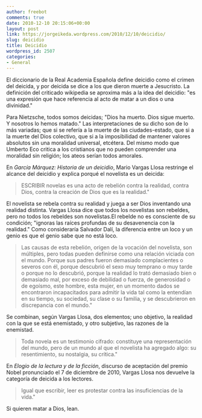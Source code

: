 ```yaml
---
author: freebot
comments: true
date: 2010-12-10 20:15:06+00:00
layout: post
link: https://jorgeikeda.wordpress.com/2010/12/10/deicidio/
slug: deicidio
title: Deicidio
wordpress_id: 2507
categories:
- General
---
```


El diccionario de la Real Academia Española define deicidio como el crimen del deicida, y por deicida se dice a los que dieron muerte a Jesucristo. La definición del criticado wikipedia se aproxima más a la idea del deicidio: "es una expresión que hace referencia al acto de matar a un dios o una divinidad."

Para Nietzsche, todos somos deicidas; "Dios ha muerto. Dios sigue muerto. Y nosotros lo hemos matado." Las interpretaciones de su dicho son de lo más variadas; que si se refería a la muerte de las ciudades-estado, que si a la muerte del Dios colectivo, que si a la imposibilidad de mantener valores absolutos sin una moralidad universal, etcétera. Del mismo modo que Umberto Eco critica a los cristianos que no pueden comprender una moralidad sin religión; los ateos serían todos amorales.

En _García Márquez: Historia de un deicidio_, Mario Vargas Llosa restringe el alcance del deicidio y explica porqué el novelista es un deicida:




<blockquote>ESCRIBIR novelas es una acto de rebelión contra la realidad, contra Dios, contra la creación de Dios que es la realidad."</blockquote>




El novelista se rebela contra su realidad y juega a ser Dios inventando una realidad distinta. Vargas Llosa dice que todos los novelistas son rebeldes, pero no todos los rebeldes son novelistas.El rebelde no es consciente de su condición; "ignoras las raíces profundas de su desavenencia con la realidad." Como consideraría Salvador Dalí, la diferencia entre un loco y un genio es que el genio sabe que no está loco.



<blockquote>Las causas de esta rebelión, origen de la vocación del novelista, son múltiples, pero todas pueden definirse como una relación viciada con el mundo. Porque sus padres fueron demasiado complacientes o severos con él, porque descubrió el sexo muy temprano o muy tarde o porque no lo descubrió, porque la realidad lo trató demasiado bien o demasiado mal, por exceso de debilidad o fuerza, de generosidad o de egoísmo, este hombre, esta mujer, en un momento dados se encontraron incapacitados para admitir la vida tal como la entendían en su tiempo, su sociedad, su clase o su familia, y se descubrieron en discrepancia con el mundo."</blockquote>



Se combinan, según Vargas Llosa, dos elementos; uno objetivo, la realidad con la que se está enemistado, y otro subjetivo, las razones de la enemistad.





<blockquote>Toda novela es un testimonio cifrado: constituye una representación del mundo, pero de un mundo al que el novelista ha agregado algo: su resentimiento, su nostalgia, su crítica."</blockquote>




En _Elogio de la lectura y de la ficción_, discurso de aceptación del premio Nobel pronunciado el 7 de diciembre de 2010, Vargas Llosa nos devuelve la categoría de deicida a los lectores.





<blockquote>Igual que escribir, leer es protestar contra las insuficiencias de la vida." </blockquote>



Si quieren matar a Dios, lean.


